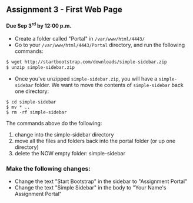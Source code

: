 ## Assignment 3 - First Web Page

#### Due Sep 3<sup>rd</sup> by 12:00 p.m.
- Create a folder called "Portal" in `/var/www/html/4443/`
- Go to your `/var/www/html/4443/Portal` directory, and run the following commands:

```bash
$ wget http://startbootstrap.com/downloads/simple-sidebar.zip
$ unzip simple-sidebar.zip
```

- Once you've unzipped `simple-sidebar.zip`, you will have a `simple-sidebar` folder. We want to move the contents of `simple-sidebar` back one directory:

```
$ cd simple-sidebar
$ mv * ..
$ rm -rf simple-sidebar
```

The commands above do the following:

1. change into the simple-sidebar directory
2. move all the files and folders back into the portal folder (or up one directory)
3. delete the NOW empty folder: simple-sidebar

### Make the following changes:

- Change the text "Start Bootstrap" in the sidebar to "Assignment Portal"
- Change the text "Simple Sidebar" in the body to "Your Name's Assignment Portal"



